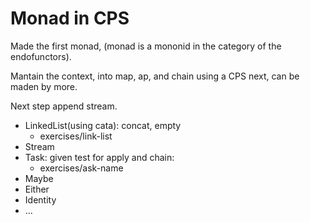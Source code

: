 # Monad in CPS

Made the first monad, (monad is a mononid in the category of the endofunctors).

Mantain the context, into map, ap, and chain using  a CPS next, can be maden by more.

Next step append stream.

- LinkedList(using cata): concat, empty 
  * exercises/link-list
- Stream
- Task: given test for apply and chain:
  * exercises/ask-name
- Maybe
- Either
- Identity
- ...